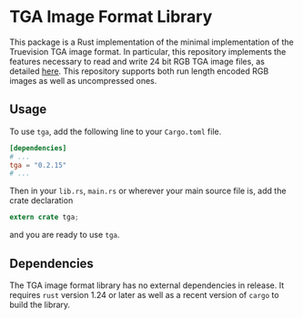# TGA Image Format Library
This package is a Rust implementation of the minimal implementation of the Truevision TGA image format. In particular, this repository implements the features necessary to read and write 24 bit RGB TGA image files, as detailed [here](http://paulbourke.net/dataformats/tga/). This repository supports both run length encoded RGB images as well as uncompressed ones.

## Usage
To use `tga`, add the following line to your `Cargo.toml` file.
```toml
[dependencies]
# ...
tga = "0.2.15"
# ...
```
Then in your `lib.rs`, `main.rs` or wherever your main source file is, add the crate declaration
```rust
extern crate tga;
```
and you are ready to use `tga`.

## Dependencies
The TGA image format library has no external dependencies in release. It requires `rust` version 1.24 or later as well as a recent version of `cargo` to build the library.